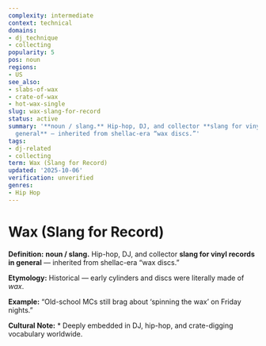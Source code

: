 ```yaml
---
complexity: intermediate
context: technical
domains:
- dj_technique
- collecting
popularity: 5
pos: noun
regions:
- US
see_also:
- slabs-of-wax
- crate-of-wax
- hot-wax-single
slug: wax-slang-for-record
status: active
summary: '**noun / slang.** Hip-hop, DJ, and collector **slang for vinyl records in
  general** — inherited from shellac-era “wax discs.”'
tags:
- dj-related
- collecting
term: Wax (Slang for Record)
updated: '2025-10-06'
verification: unverified
genres:
- Hip Hop
---
```


# Wax (Slang for Record)

**Definition:** **noun / slang.** Hip-hop, DJ, and collector **slang for vinyl records in general** — inherited from shellac-era “wax discs.”

**Etymology:** Historical — early cylinders and discs were literally made of *wax*.

**Example:** “Old-school MCs still brag about ‘spinning the wax’ on Friday nights.”

**Cultural Note:** * Deeply embedded in DJ, hip-hop, and crate-digging vocabulary worldwide.

